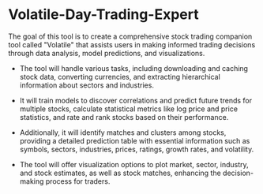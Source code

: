 # Volatile-Day-Trading-Expert

The goal of this tool is to create a comprehensive stock trading companion tool called "Volatile" that assists users in making informed trading decisions through data analysis, model predictions, and visualizations. 
- The tool will handle various tasks, including downloading and caching stock data, converting currencies, and extracting hierarchical information about sectors and industries.

- It will train models to discover correlations and predict future trends for multiple stocks, calculate statistical metrics like log price and price statistics, and rate and rank stocks based on their performance.

- Additionally, it will identify matches and clusters among stocks, providing a detailed prediction table with essential information such as symbols, sectors, industries, prices, ratings, growth rates, and volatility.

- The tool will offer visualization options to plot market, sector, industry, and stock estimates, as well as stock matches, enhancing the decision-making process for traders.






